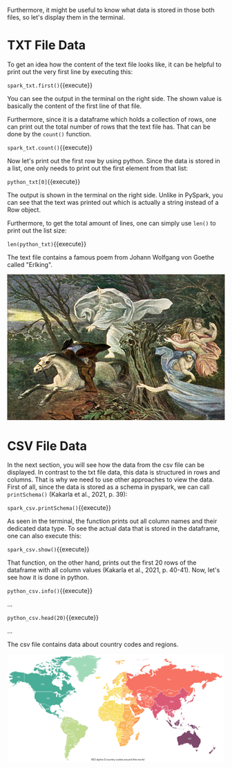 Furthermore, it might be useful to know what data is stored in those both files, so let's display them in the terminal. 

# TXT File Data

To get an idea how the content of the text file looks like, it can be helpful to print out the very first line by executing this:

`spark_txt.first()`{{execute}}

You can see the output in the terminal on the right side. The shown value is basically the content of the first line of that file.

Furthermore, since it is a dataframe which holds a collection of rows, one can print out the total number of rows that the text file has. That can be done by the `count()` function.

`spark_txt.count()`{{execute}}

Now let's print out the first row by using python. Since the data is stored in a list, one only needs to print out the first element from that list:

`python_txt[0]`{{execute}}

The output is shown in the terminal on the right side. Unlike in PySpark, you can see that the text was printed out which is actually a string instead of a Row object.

Furthermore, to get the total amount of lines, one can simply use `len()` to print out the list size:

`len(python_txt)`{{execute}}

The text file contains a famous poem from Johann Wolfgang von Goethe called "Erlking".

![Erlking Portrait](./assets/erlking.jpg)

# CSV File Data

In the next section, you will see how the data from the csv file can be displayed. In contrast to the txt file data, this data is structured in rows and columns. That is why we need to use other approaches to view the data. First of all, since the data is stored as a schema in pyspark, we can call `printSchema()` (Kakarla et al., 2021, p. 39):

`spark_csv.printSchema()`{{execute}}

As seen in the terminal, the function prints out all column names and their dedicated data type. To see the actual data that is stored in the dataframe, one can also execute this:

`spark_csv.show()`{{execute}}

That function, on the other hand, prints out the first 20 rows of the dataframe with all column values (Kakarla et al., 2021, p. 40-41). Now, let's see how it is done in python.

`python_csv.info()`{{execute}}

...

`python_csv.head(20)`{{execute}}

...

The csv file contains data about country codes and regions.

![ISO country codes map](./assets/iso-country-codes.jpg)